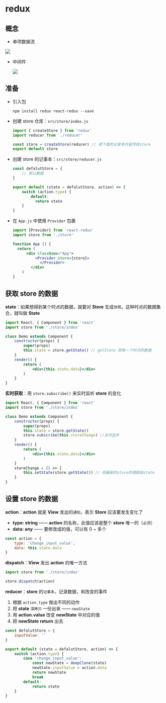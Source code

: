 # redux

## 概念

- 单项数据流

![](https://cdn.jsdelivr.net/gh/kingmusi/blogImages/img/%E7%BB%84%E4%BB%B6%201%20%E2%80%93%201.png)

- 中间件

  ![](https://cdn.jsdelivr.net/gh/kingmusi/blogImages/img/%E6%89%B9%E6%B3%A8%202020-07-25%20135858.png)

## 准备

- 引入包

  ```shell
  npm install redux react-redux --save
  ```

- 创建 store 仓库：`src/store/index.js`

  ```js
  import { createStore } from 'redux'
  import reducer from './reducer'
  
  const store = createStore(reducer) // 把下面的记录本内容传给store
  export default store
  ```

- 创建 store 的记事本：`src/store/reducer.js`

  ```js
  const defalutStore = {
      // 默认数据
  }
  
  export default (state = defalutStore, action) => {
      switch (action.type) {
          default:
       		return state       
      }
  }
  ```

- 在 `App.js` 中使用 `Provider` 包裹

  ```jsx
  import {Provider} from 'react-redux'
  import store from './store'
  
  function App () {
  	return (
      	<div className="App">
          	<Provider store={store}>
              </Provider>
          </div>
      )
  }
  ```


## 获取 store 的数据

**state**：如果想得到某个时点的数据，就要对 **Store** 生成`快照`。这种时点的数据集合，就叫做 **State**

```jsx
import React, { Component } from 'react'
import store from './store/index'

class Demo extends Component {
    constructor(props) {
        super(props)
        this.state = store.getState() // getState 获取一个时点的数据
    }
    render() {
        return (
        	<div>{this.state.data}</div>
        )
    }
} 
```

**实时获取**：用 `store.subscribe()` 来实时监听 **store** 的变化

```jsx
import React, { Component } from 'react'
import store from './store/index'

class Demo extends Component {
    constructor(props) {
        super(props)
        this.state = store.getState()
        store.subscribe(this.storeChange) //实时监听
    }
    render() {
        return (
        	<div>{this.state.data}</div>
        )
    }
    storeChange = () => {
        this.setState(store.getState()) // 把最新的store的值赋给state
    }
} 
```

## 设置 store 的数据

**action**：**action** 就是 **View** 发出的`通知`，表示 **Store** 应该要发生变化了

- **type: string** —— **action** 的名称，此值应该是整个 **store** 唯一的（`必须`）
- **data: any** —— 要修改成的值，可以有 0 ~ 多个

```js
const action = {
    type: 'change_input_value',
    data: this.state.data
}
```

**dispatch**：**View** 发出 **action** 的唯一方法

```js
import store from './store/index'

store.dispatch(action)
```

**reducer**：**store** 的`记事本`，记录数据，和改变的事件

1. 根据 `action.type` 做出不同的动作
2. 把 **state** `深拷贝` 一份出来 —— `newState`
3. 用 **action.value** 改变 **newState** 中对应的值
4. 把 **newState** **return** 出去

```js
const defalutStore = {
    inputValue: ''
}

export default (state = defalutStore, action) => {
    switch (action.type) {
        case 'change_input_value':
            const newState = deepClone(state)
            newState.inputValue = action.data
            return newState
            break
        default:
     		return state       
    }
}
```

